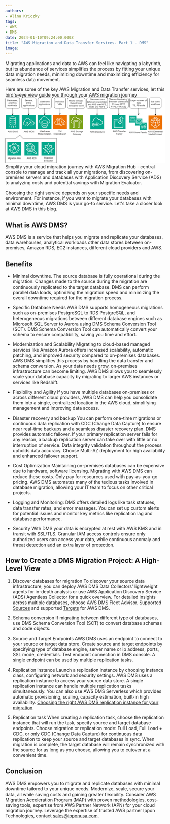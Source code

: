 ```yaml
---
authors:
- Alina Kriczky
tags:
- AWS
- DMS
date: 2024-01-10T09:24:00.000Z
title: "AWS Migration and Data Transfer Services. Part 1 - DMS"
image:
---
```


Migrating applications and data to AWS can feel like navigating a labyrinth, but its abundance of services simplifies the process by fitting your unique data migration needs, minimizing downtime and maximizing efficiency for seamless data movement. 

Here are some of the key AWS Migration and Data Transfer services, let this bird's-eye view guide you through your AWS migration journey
![AWS Migration and Data Transfer Services](https://raw.githubusercontent.com/ippontech/blog-usa/master/images/2024/01/aws-migration-svc.png)
Simplify your cloud migration journey with AWS Migration Hub - central console to manage and track all your migrations, from discovering on-premises servers and databases with Application Discovery Service (ADS) to analyzing costs and potential savings with Migration Evaluator.

Choosing the right service depends on your specific needs and environment. For instance, if you want to migrate your databases with minimal downtime, AWS DMS is your go-to service.
Let's take a closer look at AWS DMS in this blog.

## What is AWS DMS? 
AWS DMS is a service that helps you migrate and replicate your databases, data warehouses, analytical workloads other data stores between on-premises, Amazon RDS, EC2 instances, different cloud providers and AWS. 

## Benefits
* Minimal downtime. 
The source database is fully operational during the migration. Changes made to the source during the migration are continuously replicated to the target database. 
DMS can perform parallel data loads, optimizing the migration speed and minimizing the overall downtime required for the migration process.

* Specific Database Needs
AWS DMS supports homogeneous migrations such as on-premises PostgreSQL to RDS PostgreSQL, and heterogeneous migrations between different database engines such as Microsoft SQL Server to Aurora using DMS Schema Conversion Tool (SCT). DMS Schema Conversion Tool can automatically convert your schema to ensure compatibility, saving you time and effort.

* Modernization and Scalability
Migrating to cloud-based managed services like Amazon Aurora offers increased scalability, automatic patching, and improved security compared to on-premises databases. AWS DMS simplifies this process by handling the data transfer and schema conversion. 
As your data needs grow, on-premises infrastructure can become limiting. AWS DMS allows you to seamlessly scale your database capacity by migrating to larger AWS instances or services like Redshift. 

* Flexibility and Agility
If you have multiple databases on-premises or across different cloud providers, AWS DMS can help you consolidate them into a single, centralized location in the AWS cloud, simplifying management and improving data access. 

* Disaster recovery and backup
You can perform one-time migrations or continuous data replication with CDC (Change Data Capture) to ensure near real-time backups and a seamless disaster recovery plan.
DMS provides automatic failover. If your primary replication server fails for any reason, a backup replication server can take over with little or no interruption of service. 
Data integrity validation throughout the process upholds data accuracy.
Choose Multi-AZ deployment for high availability and enhanced failover support.

* Cost Optimization
Maintaining on-premises databases can be expensive due to hardware, software licensing. Migrating with AWS DMS can reduce these costs. Only pay for resources used with pay-as-you-go pricing.
AWS DMS automates many of the tedious tasks involved in database migration, allowing your IT team to focus on other critical projects. 

* Logging and Monitoring: 
DMS offers detailed logs like task statuses, data transfer rates, and error messages. You can set up custom alerts for potential issues and monitor key metrics like replication lag and database performance.

* Security
With DMS your data is encrypted at rest with AWS KMS and in transit with SSL/TLS. Granular IAM access controls ensure only authorized users can access your data, while continuous anomaly and threat detection add an extra layer of protection.


## How to Create a DMS Migration Project: A High-Level View
1. Discover databases for migration
To discover your source data infrastructure, you can deploy AWS DMS Data Collectors' lightweight agents for in-depth analysis or use AWS Application Discovery Service (ADS) Agentless Collector for a quick overview. For detailed insights across multiple databases, choose AWS DMS Fleet Advisor. 
Supported [Sources](https://docs.aws.amazon.com/dms/latest/userguide/CHAP_Introduction.Sources.html#CHAP_Introduction.Sources.title) and supported [Targets](https://docs.aws.amazon.com/dms/latest/userguide/CHAP_Introduction.Targets.html) for AWS DMS. 

2. Schema conversion
If migrating between different type of databases, use DMS Schema Conversion Tool (SCT) to convert database schemas and code objects. 

3. Source and Target Endpoints
AWS DMS uses an endpoint to connect to your source or target data store. Create source and target endpoints by specifying type of database engine, server name or ip address, ports, SSL mode, credentials. Test endpoint connection in DMS console. A single endpoint can be used by multiple replication tasks. 

4. Replication instance 
Launch a replication instance by choosing instance class, configuring network and security settings. AWS DMS uses a replication instance to access your source data store. A single replication instance can handle multiple replication tasks simultaneously. You can also use AWS DMS Serverless which provides automatic provisioning, scaling, capacity estimation, built-in high availability. 
[Choosing the right AWS DMS replication instance for your migration](https://docs.aws.amazon.com/dms/latest/userguide/CHAP_ReplicationInstance.Types.html).

5. Replication task
When creating a replication task, choose the replication instance that will run the task, specify source and target database endpoints. Choose migration or replication mode: Full Load, Full Load + CDC, or only CDC (Change Data Capture) for continuous data replication to keep your source and target databases in sync. When migration is complete, the target database will remain synchronized with the source for as long as you choose, allowing you to cutover at a convenient time.

## Conclusion
AWS DMS empowers you to migrate and replicate databases with minimal downtime tailored to your unique needs. Modernize, scale, secure your data, all while saving costs and gaining greater flexibility. 
Consider AWS Migration Acceleration Program (MAP) with proven methodologies, cost-saving tools, expertise from AWS Partner Network (APN) for your cloud migration journey. Leverage the expertise of trusted AWS partner Ippon Technologies, contact sales@ipponusa.com. 